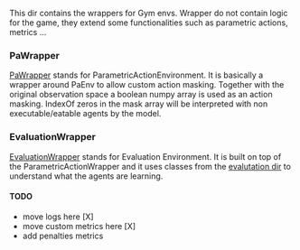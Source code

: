 This dir contains the wrappers for Gym envs.
Wrapper do not contain logic for the game, they extend some functionalities such as parametric actions, metrics ... 

### PaWrapper
[PaWrapper](gym_ww/envs/PaWrapper.py) stands for ParametricActionEnvironment.
It is basically a wrapper around PaEnv to allow custom action masking. 
Together with the original observation space a boolean numpy array is used as an action masking. IndexOf zeros in the
 mask array will be interpreted with non executable/eatable agents by the model. 

### EvaluationWrapper
[EvaluationWrapper](gym_ww/envs/EvalWrapper.py) stands for Evaluation Environment.
It is built on top of the ParametricActionWrapper and it uses classes from the [evalutation dir](src/evaluation) to understand what the agents are learning.

#### TODO
- move logs here [X]
- move custom metrics here [X]
- add penalties metrics 